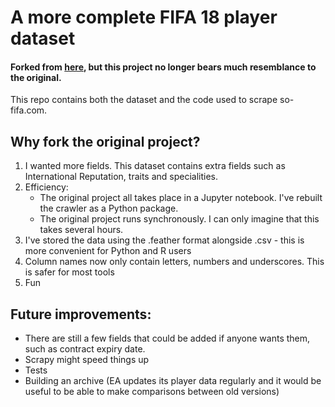 # A more complete FIFA 18 player dataset

#### Forked from [here](https://github.com/amanthedorkknight/fifa18-all-player-statistics), but this project no longer bears much resemblance to the original.

This repo contains both the dataset and the code used to scrape so-fifa.com.

## Why fork the original project?

1. I wanted more fields. This dataset contains extra fields such as International Reputation, traits and specialities.
2. Efficiency:
    - The original project all takes place in a Jupyter notebook. I've rebuilt the crawler as a Python package.
    - The original project runs synchronously. I can only imagine that this takes several hours.
3. I've stored the data using the .feather format alongside .csv - this is more convenient for Python and R users
4. Column names now only contain letters, numbers and underscores. This is safer for most tools
5. Fun

## Future improvements:

- There are still a few fields that could be added if anyone wants them, such as contract expiry date.
- Scrapy might speed things up
- Tests
- Building an archive (EA updates its player data regularly and it would be useful to be able to make comparisons between old versions)